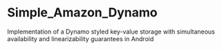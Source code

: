 # Simple_Amazon_Dynamo
Implementation of a Dynamo styled key-value storage with simultaneous availability and linearizability guarantees in Android
